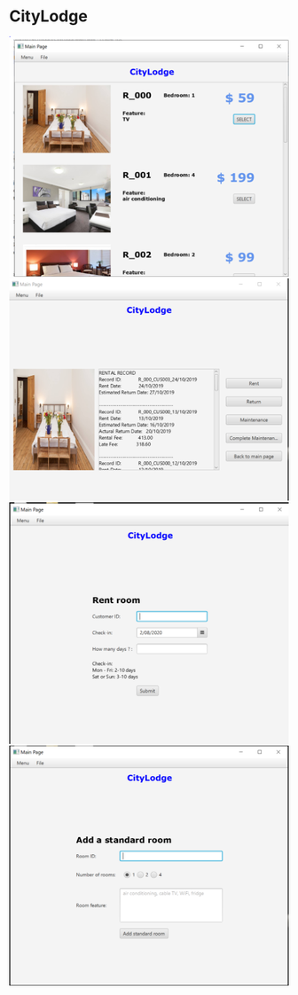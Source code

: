# CityLodge
![mainpage](preview/preview.PNG)
![room](preview/cityLodgeRoom.PNG)
![rent](preview/cityLodgeRend.PNG)
![addRoom](preview/cityLodgeAddRoom.PNG)
